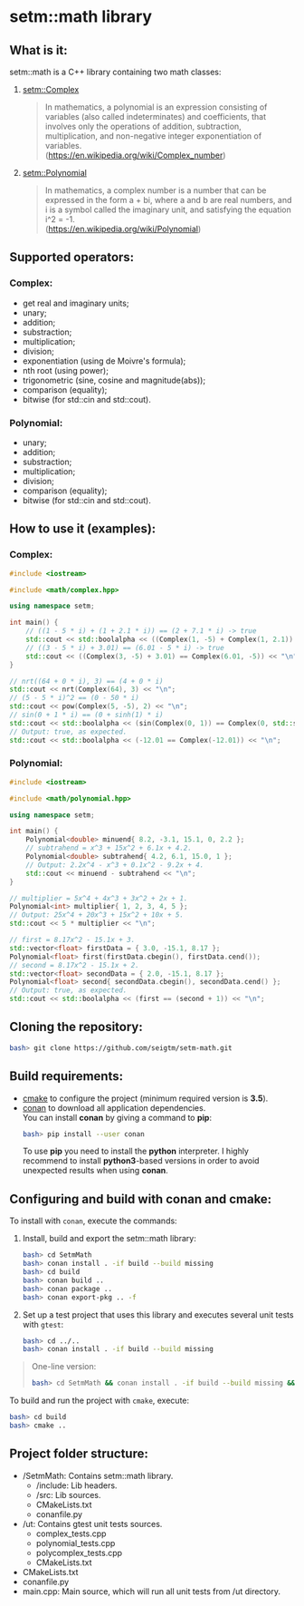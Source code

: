 # setm::math library

## What is it:

setm::math is a C++ library containing two math classes:

1. [setm::Complex](https://github.com/seigtm/Complex)
   > In mathematics, a polynomial is an expression consisting of variables (also called indeterminates) and coefficients, that involves only the operations of addition, subtraction, multiplication, and non-negative integer exponentiation of variables.  
   > (https://en.wikipedia.org/wiki/Complex_number)
2. [setm::Polynomial](https://github.com/seigtm/Polynomial)
   > In mathematics, a complex number is a number that can be expressed in the form a + bi, where a and b are real numbers, and i is a symbol called the imaginary unit, and satisfying the equation i^2 = -1.  
   > (https://en.wikipedia.org/wiki/Polynomial)

## Supported operators:

### Complex:

- get real and imaginary units;
- unary;
- addition;
- substraction;
- multiplication;
- division;
- exponentiation (using de Moivre's formula);
- nth root (using power);
- trigonometric (sine, cosine and magnitude(abs));
- comparison (equality);
- bitwise (for std::cin and std::cout).

### Polynomial:

- unary;
- addition;
- substraction;
- multiplication;
- division;
- comparison (equality);
- bitwise (for std::cin and std::cout).

## How to use it (examples):

### Complex:

```c++
#include <iostream>

#include <math/complex.hpp>

using namespace setm;

int main() {
    // ((1 - 5 * i) + (1 + 2.1 * i)) == (2 + 7.1 * i) -> true
    std::cout << std::boolalpha << ((Complex(1, -5) + Complex(1, 2.1)) == Complex(2, -2.9)) << "\n";
    // ((3 - 5 * i) + 3.01) == (6.01 - 5 * i) -> true
    std::cout << ((Complex(3, -5) + 3.01) == Complex(6.01, -5)) << "\n";
}
```

```c++
// nrt((64 + 0 * i), 3) == (4 + 0 * i)
std::cout << nrt(Complex(64), 3) << "\n";
// (5 - 5 * i)^2 == (0 - 50 * i)
std::cout << pow(Complex(5, -5), 2) << "\n";
// sin(0 + 1 * i) == (0 + sinh(1) * i)
std::cout << std::boolalpha << (sin(Complex(0, 1)) == Complex(0, std::sinh(1))) << "\n";
// Output: true, as expected.
std::cout << std::boolalpha << (-12.01 == Complex(-12.01)) << "\n";
```

### Polynomial:

```c++
#include <iostream>

#include <math/polynomial.hpp>

using namespace setm;

int main() {
    Polynomial<double> minuend{ 8.2, -3.1, 15.1, 0, 2.2 };
    // subtrahend = x^3 + 15x^2 + 6.1x + 4.2.
    Polynomial<double> subtrahend{ 4.2, 6.1, 15.0, 1 };
    // Output: 2.2x^4 - x^3 + 0.1x^2 - 9.2x + 4.
    std::cout << minuend - subtrahend << "\n";
}
```

```c++
// multiplier = 5x^4 + 4x^3 + 3x^2 + 2x + 1.
Polynomial<int> multiplier{ 1, 2, 3, 4, 5 };
// Output: 25x^4 + 20x^3 + 15x^2 + 10x + 5.
std::cout << 5 * multiplier << "\n";
```

```c++
// first = 8.17x^2 - 15.1x + 3.
std::vector<float> firstData = { 3.0, -15.1, 8.17 };
Polynomial<float> first(firstData.cbegin(), firstData.cend());
// second = 8.17x^2 - 15.1x + 2.
std::vector<float> secondData = { 2.0, -15.1, 8.17 };
Polynomial<float> second{ secondData.cbegin(), secondData.cend() };
// Output: true, as expected.
std::cout << std::boolalpha << (first == (second + 1)) << "\n";
```

## Cloning the repository:

```bash
bash> git clone https://github.com/seigtm/setm-math.git
```

## Build requirements:

- [cmake](https://cmake.org/) to configure the project (minimum required version is **3.5**).
- [conan](https://conan.io/) to download all application dependencies.  
  You can install **conan** by giving a command to **pip**:
  ```bash
  bash> pip install --user conan
  ```
  To use **pip** you need to install the **python** interpreter. I highly recommend to install **python3**-based versions in order to avoid unexpected results when using **conan**.

## Configuring and build with conan and cmake:

To install with `conan`, execute the commands:

1. Install, build and export the setm::math library:

   ```bash
   bash> cd SetmMath
   bash> conan install . -if build --build missing
   bash> cd build
   bash> conan build ..
   bash> conan package ..
   bash> conan export-pkg .. -f
   ```

2. Set up a test project that uses this library and executes several unit tests with `gtest`:
   ```bash
   bash> cd ../..
   bash> conan install . -if build --build missing
   ```

> One-line version:
>
> ```bash
> bash> cd SetmMath && conan install . -if build --build missing && cd build && conan build .. && conan package .. && conan export-pkg .. -f && cd ../.. && conan install . -if build --build missing
> ```

To build and run the project with `cmake`, execute:

```bash
bash> cd build
bash> cmake ..
```

## Project folder structure:

- /SetmMath: Contains setm::math library.
  - /include: Lib headers.
  - /src: Lib sources.
  - CMakeLists.txt
  - conanfile.py
- /ut: Contains gtest unit tests sources.
  - complex_tests.cpp
  - polynomial_tests.cpp
  - polycomplex_tests.cpp
  - CMakeLists.txt
- CMakeLists.txt
- conanfile.py
- main.cpp: Main source, which will run all unit tests from /ut directory.
